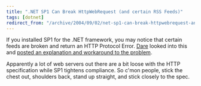 ```yaml
---
title: ".NET SP1 Can Break HttpWebRequest (and certain RSS Feeds)"
tags: [dotnet]
redirect_from: "/archive/2004/09/02/net-sp1-can-break-httpwebrequest-and-certain-rss-feeds.aspx/"
---
```


If you installed SP1 for the .NET framework, you may notice that certain
feeds are broken and return an HTTP Protocol Error.
[Dare](http://www.25hoursaday.com/weblog/) looked into this and [posted
an explanation and workaround to the
problem](http://www.25hoursaday.com/weblog/PermaLink.aspx?guid=d98a420e-6679-474c-865a-30578338ceb8).

Apparently a lot of web servers out there are a bit loose with the HTTP
specification while SP1 tightens compliance. So c'mon people, stick the
chest out, shoulders back, stand up straight, and stick closely to the
spec.

